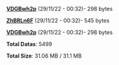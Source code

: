 [**VDGBwh2p**](/data/VDGBwh2p.txt) (29/11/22 - 00:32)- 298 bytes

[**ZhBRLn6F**](/data/ZhBRLn6F.txt) (29/11/22 - 00:32)- 545 bytes

[**VDGBwh2p**](/data/VDGBwh2p.txt) (29/11/22 - 00:32)- 298 bytes

**Total Datas**: 5499

**Total Size**: 31.06 MB / 31.1 MB